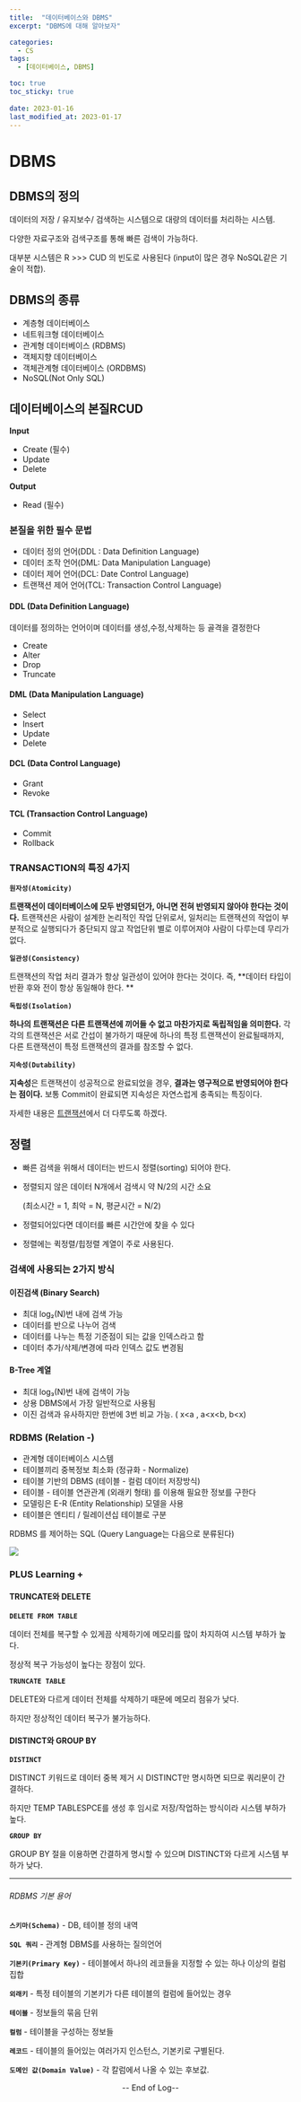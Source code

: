 ```yaml
---
title:  "데이터베이스와 DBMS" 
excerpt: "DBMS에 대해 알아보자"

categories:
  - CS
tags:
  - [데이터베이스, DBMS]

toc: true
toc_sticky: true
 
date: 2023-01-16
last_modified_at: 2023-01-17
---
```




# DBMS

## DBMS의 정의

데이터의 저장 / 유지보수/ 검색하는 시스템으로 대량의 데이터를 처리하는 시스템.

다양한 자료구조와 검색구조를 통해 빠른 검색이 가능하다.

대부분 시스템은 R >>> CUD 의 빈도로 사용된다 (input이 많은 경우 NoSQL같은 기술이 적합).



## DBMS의 종류

- 계층형 데이터베이스 
- 네트워크형 데이터베이스
- 관계형 데이터베이스 (RDBMS)
- 객체지향 데이터베이스
- 객체관계형 데이터베이스 (ORDBMS)
- NoSQL(Not Only SQL)





## 데이터베이스의 본질RCUD

**Input**

- Create (필수)
- Update
- Delete

**Output**

- Read (필수)





### 본질을 위한 필수 문법

- 데이터 정의 언어(DDL : Data Definition Language)
- 데이터 조작 언어(DML: Data Manipulation Language)
- 데이터 제어 언어(DCL: Date Control Language)
- 트랜잭션 제어 언어(TCL: Transaction Control Language)

#### DDL (Data Definition Language)

데이터를 정의하는 언어이며 데이터를 생성,수정,삭제하는 등 골격을 결정한다

- Create
- Alter
- Drop
- Truncate

#### DML (Data Manipulation Language)

- Select
- Insert
- Update
- Delete

#### DCL (Data Control Language)

- Grant
- Revoke

#### TCL (Transaction Control Language)

- Commit
- Rollback





### TRANSACTION의 특징 4가지



 **`원자성(Atomicity)`**

**트랜잭션이 데이터베이스에 모두 반영되던가, 아니면 전혀 반영되지 않아야 한다는 것이다.** 트랜잭션은 사람이 설계한 논리적인 작업 단위로서, 일처리는 트랜잭션의 작업이 부분적으로 실행되다가 중단되지 않고 작업단위 별로 이루어져야 사람이 다루는데 무리가 없다.



 **`일관성(Consistency)`**

트랜잭션의 작업 처리 결과가 항상 일관성이 있어야 한다는 것이다. 즉, **데이터 타입이 반환 후와 전이 항상 동일해야 한다. **



 **`독립성(Isolation)`**

**하나의 트랜잭션은 다른 트랜잭션에 끼어들 수 없고 마찬가지로 독립적임을 의미한다.** 각각의 트랜잭션은 서로 간섭이 불가하기 때문에 하나의 특정 트랜잭션이 완료될때까지, 다른 트랜잭션이 특정 트랜잭션의 결과를 참조할 수 없다.



 **`지속성(Dutability)`**

**지속성**은 트랜잭션이 성공적으로 완료되었을 경우, **결과는 영구적으로 반영되어야 한다는 점이다.** 보통 Commit이 완료되면 지속성은 자연스럽게 충족되는 특징이다.





자세한 내용은 [트랜잭션](https://parxism.github.io/cs/Transaction/)에서 더 다루도록 하겠다.







## 정렬

- 빠른 검색을 위해서 데이터는 반드시 정렬(sorting) 되어야 한다.

- 정렬되지 않은 데이터 N개에서 검색시 약 N/2의 시간 소요

  (최소시간 = 1, 최악 = N, 평균시간 = N/2)

- 정렬되어있다면 데이터를 빠른 시간안에 찾을 수 있다

- 정렬에는 퀵정렬/힙정렬 계열이 주로 사용된다.





### 검색에 사용되는 2가지 방식

#### 이진검색 (Binary Search)

- 최대 log₂(N)번 내에 검색 가능
- 데이터를 반으로 나누어 검색
- 데이터를 나누는 특정 기준점이 되는 값을 인덱스라고 함
- 데이터 추가/삭제/변경에 따라 인덱스 값도 변경됨

#### B-Tree 계열

- 최대 log₃(N)번 내에 검색이 가능
- 상용 DBMS에서 가장 일반적으로 사용됨
- 이진 검색과 유사하지만 한번에 3번 비교 가능. ( x<a , a<x<b, b<x)







### RDBMS (Relation -)

- 관계형 데이터베이스 시스템
- 테이블끼리 중복정보 최소화 (정규화 - Normalize)
- 테이블 기반의 DBMS (테이블 - 컬럼 데이터 저장방식)
- 테이블 - 테이블 연관관계 (외래키 형태) 를 이용해 필요한 정보를 구한다
- 모델링은 E-R (Entity Relationship) 모델을 사용
- 테이블은 엔티티 / 릴레이션십 테이블로 구분



RDBMS 를 제어하는 SQL (Query Language는 다음으로 분류된다)

![](./assets/images/CS-DBMS/SQL.png)



### PLUS Learning +

#### TRUNCATE와 DELETE



 **`DELETE FROM TABLE`**

데이터 전체를 복구할 수 있게끔 삭제하기에 메모리를 많이 차지하여 시스템 부하가 높다. 

정상적 복구 가능성이 높다는 장점이 있다.



 **`TRUNCATE TABLE`**

DELETE와 다르게 데이터 전체를 삭제하기 때문에 메모리 점유가 낮다. 

하지만 정상적인 데이터 복구가 불가능하다.

#### DISTINCT와 GROUP BY



 **`DISTINCT`**

DISTINCT 키워드로 데이터 중복 제거 시 DISTINCT만 명시하면 되므로 쿼리문이 간결하다. 

하지만 TEMP TABLESPCE를 생성 후 임시로 저장/작업하는 방식이라 시스템 부하가 높다.



 **`GROUP BY`**

GROUP BY 절을 이용하면 간결하게 명시할 수 있으며 DISTINCT와 다르게 시스템 부하가 낮다.





------

###### RDBMS 기본 용어

**`스키마(Schema)`** - DB, 테이블 정의 내역

**`SQL 쿼리`**   - 관계형 DBMS를 사용하는 질의언어

**`기본키(Primary Key)`** - 테이블에서 하나의 레코들을 지정할 수 있는 하나 이상의 컬럼집합

**`외래키`** - 특정 테이블의 기본키가 다른 테이블의 컬럼에 들어있는 경우

**`테이블`** - 정보들의 묶음 단위

**`컬럼`** - 테이블을 구성하는 정보들

**`레코드`** - 테이블의 들어있는 여러가지 인스턴스, 기본키로 구별된다.

**`도메인 값(Domain Value)`** - 각 칼럼에서 나올 수 있는 후보값.



<center> -- End of Log--  </center>


